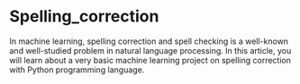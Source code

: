 # Spelling_correction
In machine learning, spelling correction and spell checking is a well-known and well-studied problem in natural language processing. In this article, you will learn about a very basic machine learning project on spelling correction with Python programming language.
